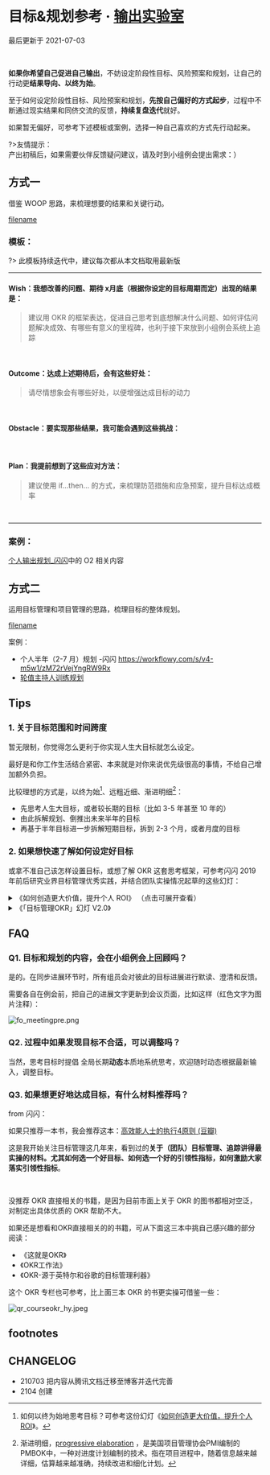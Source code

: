 # 目标&规划参考 ·  [输出实验室](f_output/)
最后更新于 2021-07-03

<br> 

**如果你希望自己促进自己输出**，不妨设定阶段性目标、风险预案和规划，让自己的行动更**结果导向、以终为始**。

至于如何设定阶段性目标、风险预案和规划，**先按自己偏好的方式起步**，过程中不断通过现实结果和同侪交流的反馈，**持续复盘迭代**就好。

如果暂无偏好，可参考下述模板或案例，选择一种自己喜欢的方式先行动起来。



?>友情提示：<br> 产出初稿后，如果需要伙伴反馈疑问建议，请及时到小组例会提出需求：）



## 方式一

借鉴 WOOP 思路，来梳理想要的结果和关键行动。

[filename](blank.md ':include')

### 模板：

?> 此模板持续迭代中，建议每次都从本文档取用最新版

---

#### Wish：我想改善的问题、期待 x月底（根据你设定的目标周期而定）出现的结果是：

> 建议用 OKR 的框架表达，促进自己思考到底想解决什么问题、如何评估问题解决成效、有哪些有意义的里程碑，也利于接下来放到小组例会系统上追踪

<br> 



#### Outcome：达成上述期待后，会有这些好处：

> 请尽情想象会有哪些好处，以便增强达成目标的动力

<br> 

#### Obstacle：要实现那些结果，我可能会遇到这些挑战：

<br> 

#### Plan：我提前想到了这些应对方法：

> 建议使用 if…then… 的方式，来梳理防范措施和应急预案，提升目标达成概率 

<br> 





---

### 案例：

 [个人输出规划_闪闪](https://docs.qq.com/doc/DVWlSYW53c1dtanB4)中的 O2 相关内容





## 方式二

运用目标管理和项目管理的思路，梳理目标的整体规划。

[filename](blank.md ':include')

案例：

- 个人半年（2-7 月）规划 -闪闪 https://workflowy.com/s/v4-m5w1/zM72rVejYngRW9Rx
-  [轮值主持人训练规划](https://docs.qq.com/doc/DVWZER1lLa1V0c0dh)





## Tips

### 1. 关于目标范围和时间跨度

暂无限制，你觉得怎么更利于你实现人生大目标就怎么设定。

最好是和你工作生活结合紧密、本来就是对你来说优先级很高的事情，不给自己增加额外负担。

比较理想的方式是，以终为始[^1]、远粗近细、渐进明细[^2]：
- 先思考人生大目标，或者较长期的目标（比如 3-5 年甚至 10 年的）
- 由此拆解规划、倒推出未来半年的目标
- 再基于半年目标进一步拆解短期目标，拆到 2-3 个月，或者月度的目标

### 2. 如果想快速了解如何设定好目标

或拿不准自己该怎样设置目标，或想了解 OKR 这套思考框架，可参考闪闪 2019 年前后研究业界目标管理优秀实践，并结合团队实操情况起草的这些幻灯：

 

<details>
<summary> 《如何创造更大价值，提升个人 ROI》 （点击可展开查看） </summary>


[embed website](https://docs.qq.com/slide/DVVBzbVZ1UnFRZEhM ':include :type=iframe width=100% height=500px') 

原文见 [如何创造更大价值，提升个人 ROI](https://docs.qq.com/slide/DVVBzbVZ1UnFRZEhM)


</details> 
 


<details>
<summary> 《「目标管理OKR」幻灯 V2.0》  </summary>



[embed website](https://docs.qq.com/slide/DVXlMWnlFcUdnck96 ':include :type=iframe width=100% height=500px') 


原文见[「目标管理OKR」幻灯 V2.0](https://docs.qq.com/slide/DVXlMWnlFcUdnck96)

</details> 


## FAQ

### Q1. 目标和规划的内容，会在小组例会上回顾吗？

是的。在同步进展环节时，所有组员会对彼此的目标进展进行默读、澄清和反馈。

需要各自在例会前，把自己的进展文字更新到会议页面，比如这样（红色文字为图片注释）：

![fo_meetingpre.png](http://ishanshan.zoomquiet.top/share/fo_meetingpre.png)




### Q2. 过程中如果发现目标不合适，可以调整吗？

当然，思考目标时提倡 全局长期**动态**本质地系统思考，欢迎随时动态根据最新输入，调整目标。



### Q3. 如果想更好地达成目标，有什么材料推荐吗？

from 闪闪：

如果只推荐一本书，我会推荐这本：[高效能人士的执行4原则 (豆瓣)](https://book.douban.com/subject/20493300/)

这是我开始关注目标管理这几年来，看到过的**关于（团队）目标管理、追踪讲得最实操的材料。尤其如何选一个好目标、如何选一个好的引领性指标，如何激励大家落实引领性指标**。

<br> 

没推荐 OKR 直接相关的书籍，是因为目前市面上关于 OKR 的图书都相对空泛，对制定出具体优质的 OKR 帮助不大。



如果还是想看和OKR直接相关的的书籍，可从下面这三本中挑自己感兴趣的部分阅读：

* 《这就是OKR》
* 《OKR工作法》
* 《OKR-源于英特尔和谷歌的目标管理利器》



这个 OKR 专栏也可参考，比上面三本 OKR 的书更实操可借鉴一些：


![qr_courseokr_hy.jpeg](http://ishanshan.zoomquiet.top/share/qr_courseokr_hy.jpeg ':size=200')     




## footnotes

[^1]: 如何以终为始地思考目标？可参考这份幻灯《[如何创造更大价值，提升个人 ROI](https://docs.qq.com/slide/DVVBzbVZ1UnFRZEhM)》。
[^2]: 渐进明细，[progressive elaboration](https://project-management.info/progressive-elaboration-in-project-management/) ，是美国项目管理协会PMI编制的PMBOK中，一种对进度计划编制的技术。指在项目进程中，随着信息越来越详细，估算越来越准确，持续改进和细化计划。


## CHANGELOG 

- 210703 把内容从腾讯文档迁移至博客并迭代完善
- 2104 创建